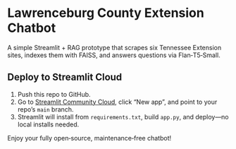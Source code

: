 # Lawrenceburg County Extension Chatbot

A simple Streamlit + RAG prototype that scrapes six Tennessee Extension sites, indexes them with FAISS, and answers questions via Flan‑T5‑Small.

## Deploy to Streamlit Cloud

1. Push this repo to GitHub.
2. Go to [Streamlit Community Cloud](https://streamlit.io/cloud), click “New app”, and point to your repo’s `main` branch.
3. Streamlit will install from `requirements.txt`, build `app.py`, and deploy—no local installs needed.

Enjoy your fully open‑source, maintenance‑free chatbot! 
